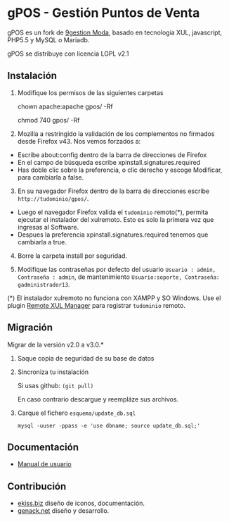 gPOS - Gestión Puntos de Venta
==============================

gPOS es un fork de [9gestion Moda](http://sourceforge.net/projects/es9gestion/), basado en tecnologia XUL, javascript, PHP5.5 y MySQL o Mariadb.

gPOS se distribuye con licencia LGPL v2.1

Instalación
----------

1. Modifique los permisos de las siguientes carpetas

    chown apache:apache  gpos/ -Rf

    chmod 740 gpos/ -Rf

2. Mozilla a restringido la validación de los complementos no firmados desde Firefox v43. Nos vemos forzados a:

  * Escribe about:config dentro de la barra de direcciones de Firefox
  * En el campo de búsqueda escribe xpinstall.signatures.required
  * Has doble clic sobre la preferencia, o clic derecho y escoge Modificar, para cambiarla a false.

3. En su navegador Firefox dentro de la barra de direcciones escribe `http://tudominio/gpos/`.

  * Luego el navegador Firefox valida el `tudominio` remoto(*), permita ejecutar el instalador del xulremoto. Esto es solo la      primera vez que ingresas al Software.
  * Despues la preferencia xpinstall.signatures.required tenemos que cambiarla a true.

4. Borre la carpeta install por seguridad.

5. Modifique las contraseñas por defecto del usuario `Usuario : admin, Contraseña : admin`, de mantenimiento `Usuario:soporte, Contraseña: gadministrador13`.

(*) El instalador xulremoto no funciona con XAMPP y SO Windows. Use el plugin [Remote XUL Manager](https://addons.mozilla.org/es/firefox/addon/remote-xul-manager/) para registrar `tudominio` remoto.

Migración
---------

Migrar de la versión v2.0 a v3.0.*

1. Saque copia de seguridad de su base de datos

2. Sincroniza tu instalación 

    Si usas github: `(git pull)`

    En caso contrario descargue y reempláze sus archivos.

3. Carque el fichero `esquema/update_db.sql`

    `mysql -uuser -ppass -e 'use dbname; source update_db.sql;'`


Documentación
-------------

* [Manual de usuario](http://genack.net/servicios/formacion/gpos/inicio)


Contribución
------------

* [ekiss.biz](http://ekiss.biz)  diseño de iconos, documentación.
* [genack.net](http://genack.net)  diseño y desarrollo.

